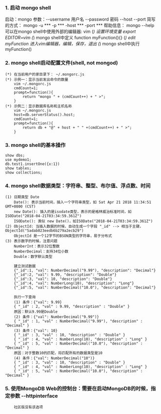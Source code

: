 ### 1. 启动 mongo shell
启动：mongo
参数：--username 用户名
      --password 密码
      --host
      --port
简写的方式： mongo -u *** -p *** -host *** -port ***
帮助信息： mongo --help
可以在mongo shell中使用外部的编辑器: vim
    (*) 设置环境变量 export EDITOR=vim
    (*) mongo shell中定义 function myFunction(){}
    (*) edit myFunction  进入vim编辑器，编辑，保存，退出
    (*) mongo shell中执行 myFunction()

### 2. mongo shell启动配置文件(shell, not mongod)
    (*) 在当前用户的家目录下： ~/.mongorc.js
    (*) 示例一：显示当前发出命令的数量
        vim ~/.mongorc.js
        cmdCount=1;
        prompt=function(){
            return "mongo " + (cmdCount++) + " >";
        }
    (*) 示例二：显示数据库名称和主机名称
        vim ~/.mongorc.js
        host=db.serverStatus().host;
        cmdCount=1;
        prompt=function(){
            return db + "@" + host + " " +(cmdCount++) + " >";
        }

### 3. mongo shell的基本操作
    show dbs;
    use mydemo1;
    db.test1.insertOne({x:1})
    show tables;
    show collections;

### 4. mongo shell数据类型：字符串、整型、布尔值、浮点数、时间
    (1) 日期类型 Date
        Date(): 表示当前时间，插入一个字符串类型，如 Sat Apr 21 2018 11:34:51 GMT+0800 (CST)
        new Date(): 插入的是isodate类型，表示的是格林威治标准时间，如ISODate("2018-04-21T03:34:59.361Z")
        ISODate(): 类似 new Date()，如ISODate("2018-04-21T03:34:59.361Z")
    (2) ObjectId: 当插入数据的时候，自动生成一个字段 "_id" --> 相当于主键，ObjectId("5adab023eedb6b279a2ecb29")
        ObjectId 是一个12字节的BSON类型的字符串，易于分布式
    (3) 表示数字的时候，注意问题
        NumberInt：表示32位整数
        NumberDecimal：支持34位小数
        Double：数字默认类型

        建立测试数据
        {"_id":1, "val": NumberDecimal("9.99"), "description": "Decimal"}
        {"_id":2, "val": 9.99, "description": "Double"}
        {"_id":3, "val": 10, "description": "Double"}
        {"_id":4, "val": NumberLong(10), "description": "Long"}
        {"_id":5, "val": NumberDecimal("10.0"), "description": "Decimal"}

        执行一下查询
        (1) 条件：{"val": 9.99}
        { "_id" : 2, "val" : 9.99, "description" : "Double" }
        原因：默认9.99是Double
        (2) 条件：{"val": NumberDecimal("9.99")}
        { "_id" : 1, "val" : NumberDecimal("9.99"), "description" : "Decimal" }
        (3) 条件：{"val": 10}
        { "_id" : 3, "val" : 10, "description" : "Double" }
        { "_id" : 4, "val" : NumberLong(10), "description" : "Long" }
        { "_id" : 5, "val" : NumberDecimal("10.0"), "description" : "Decimal" }
        原因：对于整数10的匹配，将匹配所有的数据类型是10
        (4) 条件：{"val": NumberDecimal("10")}
        { "_id" : 3, "val" : 10, "description" : "Double" }
        { "_id" : 4, "val" : NumberLong(10), "description" : "Long" }
        { "_id" : 5, "val" : NumberDecimal("10.0"), "description" : "Decimal" }

### 5. 使用MongoDB Web的控制台：需要在启动MongoDB的时候，指定参数 --httpinterface
        社区版没有该选项
